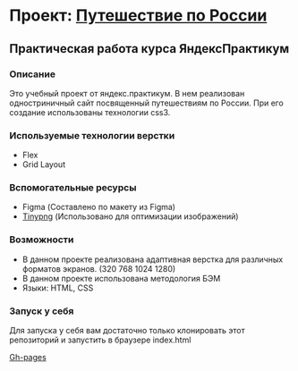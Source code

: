 # Проект: [Путешествие по России](https://dardog.github.io/russian-travel/)

## Практическая работа курса ЯндексПрактикум

### Описание

Это учебный проект от яндекс.практикум. В нем реализован одностриничный сайт посвященный путешествиям по России. При его создание использованы технологии css3.

### Используемые технологии верстки
* Flex
* Grid Layout

### Вспомогательные ресурсы
* Figma (Составлено по макету из Figma)
* [Tinypng](https://tinypng.com/) (Использовано для оптимизации изображений)

### Возможности
* В данном проекте реализована адаптивная верстка для различных форматов экранов.
(320 768 1024 1280)
* В данном проекте использована методология БЭМ
* Языки: HTML, CSS

### Запуск у себя

Для запуска у себя вам достаточно только клонировать этот репозиторий и запустить в браузере index.html

[Gh-pages](https://dardog.github.io/russian-travel/)
